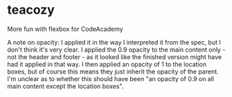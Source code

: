 # teacozy
More fun with flexbox for CodeAcademy

A note on opacity: I applied it in the way I interpreted it from the spec, but I don't think it's very clear. I applied the 0.9 opacity to the main content only - not the header and footer - as it looked like the finished version might have had it applied in that way. I then applied an opacity of 1 to the location boxes, but of course this means they just inherit the opacity of the parent. I'm unclear as to whether this should have been "an opacity of 0.9 on all main content except the location boxes".
